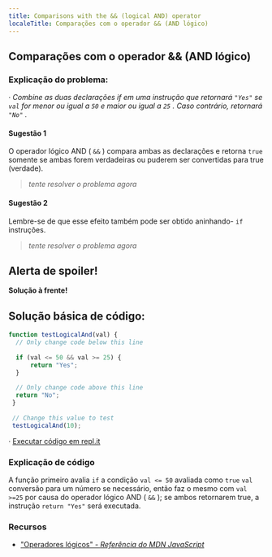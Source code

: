```yaml
---
title: Comparisons with the && (logical AND) operator
localeTitle: Comparações com o operador && (AND lógico)
---
```

## Comparações com o operador && (AND lógico)

### Explicação do problema:

· _Combine as duas declarações if em uma instrução que retornará `"Yes"` se `val` for menor ou igual a `50` e maior ou igual a `25` . Caso contrário, retornará `"No"` ._

#### Sugestão 1

O operador lógico AND ( `&&` ) compara ambas as declarações e retorna `true` somente se ambas forem verdadeiras ou puderem ser convertidas para true (verdade).

> _tente resolver o problema agora_

#### Sugestão 2

Lembre-se de que esse efeito também pode ser obtido aninhando- `if` instruções.

> _tente resolver o problema agora_

## Alerta de spoiler!

**Solução à frente!**

## Solução básica de código:

```javascript
function testLogicalAnd(val) { 
  // Only change code below this line 
 
  if (val <= 50 && val >= 25) { 
      return "Yes"; 
  } 
 
  // Only change code above this line 
  return "No"; 
 } 
 
 // Change this value to test 
 testLogicalAnd(10); 
```

· [Executar código em repl.it](https://repl.it/@AdrianSkar/Basic-JS-Comparison-with-the-and-operator)

### Explicação de código

A função primeiro avalia `if` a condição `val <= 50` avaliada como `true` `val` conversão para um número se necessário, então faz o mesmo com `val >=25` por causa do operador lógico AND ( `&&` ); se ambos retornarem true, a instrução `return "Yes"` será executada.

### Recursos

*   ["Operadores lógicos" - _Referência do MDN JavaScript_](https://developer.mozilla.org/en-US/docs/Web/JavaScript/Reference/Operators/Logical_Operators)